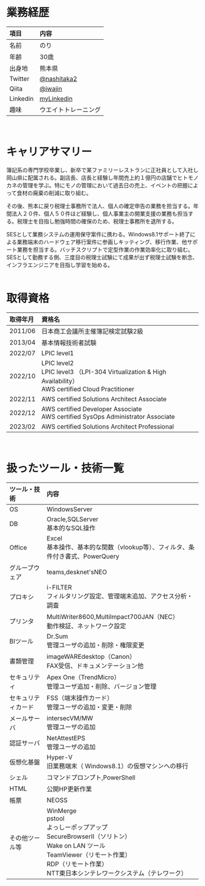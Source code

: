 # 業務経歴  
|項目|内容|
|:--|:--|
|名前|のり|
|年齢|30歳|
|出身地|熊本県|
|Twitter|[@nashitaka2](https://mobile.twitter.com/nashitaka2)|
|Qiita|[@iwajin](https://qiita.com/iwajin)|
|Linkedin|[myLinkedin](http://linkedin.com/in/徳太-岩下-991246241)|
|趣味|ウエイトトレーニング|

&ensp;
# キャリアサマリー  
簿記系の専門学校卒業し、新卒で某ファミリーレストランに正社員として入社し岡山県に配属される。副店長、店長と経験し年間売上約１億円の店舗でヒトモノカネの管理を学ぶ。特にモノの管理において過去日の売上、イベントの把握によって食材の廃棄の削減に取り組む。  
  
その後、熊本に戻り税理士事務所で法人、個人の確定申告の業務を担当する。年間法人２０件、個人５０件ほど経験し、個人事業主の開業支援の業務も担当する。税理士を目指し勉強時間の確保のため、税理士事務所を退所する。  
  
SESとして業務システムの運用保守案件に携わる。Windows8.1サポート終了による業務端末のハードウェア移行案件に参画しキッティング、移行作業、他サポート業務を担当する。バッチスクリプトで定型作業の作業効率化に取り組む。SESとして勤務する側、三度目の税理士試験にて成果が出ず税理士試験を断念、インフラエンジニアを目指し学習を始める。  
&ensp;
# 取得資格
|取得年月|資格名|
|:--|:--|
|2011/06|日本商工会議所主催簿記検定試験2級|
|2013/04|基本情報技術者試験|
|2022/07|LPIC level1|
|2022/10|LPIC level2 <br> LPIC level3 （LPI-304 Virtualization & High Availability） <br> AWS certified Cloud Practitioner|
|2022/11|AWS certified Solutions Architect Associate|
|2022/12|AWS certified Developer Associate <br> AWS certified SysOps Administrator Associate|
|2023/02|AWS certified Solutions Architect Professional|

&ensp;
# 扱ったツール・技術一覧  
|ツール・技術|内容|
|:--|:--|
|OS|WindowsServer|
|DB|Oracle,SQLServer <br> 基本的なSQL操作|
|Office|Excel <br> 基本操作、基本的な関数（vlookup等）、フィルタ、条件付き書式、PowerQuery|
|グループウェア|teams,desknet'sNEO|
|プロキシ|i-FILTER <br> フィルタリング設定、管理端末追加、アクセス分析・調査|
|プリンタ|MultiWriter8600,MultiImpact700JAN（NEC） <br> 動作検証、ネットワーク設定|
|BIツール|Dr.Sum <br> 管理ユーザの追加・削除・権限変更|
|書類管理|imageWAREdesktop（Canon） <br> FAX受信、ドキュメンテーション他|
|セキュリティ|Apex One（TrendMicro） <br> 管理ユーザ追加・削除、バージョン管理|
|セキュリティカード|FSS（端末操作カード）<br> 管理ユーザの追加・変更・削除|
|メールサーバ|intersecVM/MW <br> 管理ユーザの追加|
|認証サーバ|NetAttestEPS <br> 管理ユーザの追加|
|仮想化基盤|Hyper-V <br> 旧業務端末（ Windows8.1）の仮想マシンへの移行|
|シェル|コマンドプロンプト,PowerShell|
|HTML|公開HP更新作業|
|帳票|NEOSS|
|その他ツール等|WinMerge <br> pstool <br> よっしーポップアップ <br> SecureBrowserⅡ（ソリトン） <br> Wake on LAN ツール <br> TeamViewer（リモート作業） <br> RDP（リモート作業） <br> NTT東日本シンテレワークシステム（テレワーク）|
